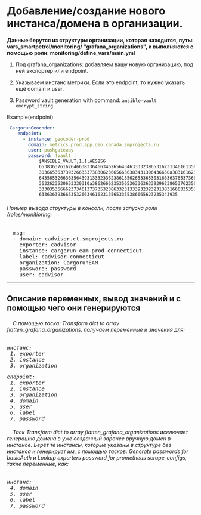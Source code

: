 
# Добавление/создание нового инстанса/домена в организации.


**Данные берутся из структуры организации, которая находится, путь: vars_smartpetrol/monitoring/ "grafana_organizations", 
и выполняются c помощью роли: monitoring/define_vars/main.yml**

1. Под grafana_organizations:
добавляем вашу новую организацию, под ней экспортер или endpoint.

2. Указываем инстанс метрики. Если это endpoint, то нужно указать ещё domain и user.

3. Password vault generation with command: `ansible-vault encrypt_string`


Example(endpoint)


``` yaml
 CargorunGeocoder:
    endpoint:
      - instance: geocoder-prod
        domain: metrics.prod.app.geo.canada.smprojects.ru
        user: pushgateway
        password: !vault |
            $ANSIBLE_VAULT;1.1;AES256
            65383637616264663833646634626564346333323965316231346161356338383932366534653237
            3036653637393266333738306236656636383431306436650a383161623735633066396165623162
            64356532663635643931333233623861356265336530316636376537366438313263303538366661
            3632623530653330310a386266623535653633636339396238653762356663306565626338366239
            33303536666237346137373532386332313339323232313831666335353838306636643363656266
            6336363936653532663461623135653335386665623235343935
```
            
            


<h6><em>Пример вывода структуры в консоли, после запуска роли /roles/monitioring:</em></h6>

<pre>&nbsp;&nbsp;msg:
&nbsp;&nbsp;- domain: cadvisor.ct.smprojects.ru
&nbsp;&nbsp;&nbsp;&nbsp;exporter: cadvisor
&nbsp;&nbsp;&nbsp;&nbsp;instance: cargorun-eam-prod-connecticut
&nbsp;&nbsp;&nbsp;&nbsp;label: cadvisor-connecticut
&nbsp;&nbsp;&nbsp;&nbsp;organization: CargorunEAM
&nbsp;&nbsp;&nbsp;&nbsp;password: password
&nbsp;&nbsp;&nbsp;&nbsp;user: cadvisor</pre>

---
<main>
<h2>Описание переменных, вывод значений и с помощью чего они генерируются</h2>
</main>
<h6>&nbsp;&nbsp;&nbsp;&nbsp;С помощью таска: Transform dict to array flatten_grafana_organizations,
получаем переменные и значения для:</h6>

<pre><em>инстанс:
 1. exporter 
 2. instance
 3. organization</em></pre>
<pre><em>endpoint:
 1. exporter 
 2. instance
 3. organization
 4. domain 
 5. user
 6. label
 7. password</em></pre>

<h6>&nbsp;&nbsp;&nbsp;&nbsp;Таск Transform dict to array flatten_grafana_organizations исключает генерацию домена в уже созданный заранее вручную домен в инстансе. Берёт те инстансы, которые указаны в структуре без инстанса и генерирует им, с помощью тасков: Generate passwords for basicAuth и Lookup exporters password for prometheus scrape_configs, такие переменные, как:</h6> 

<pre><em>инстанс:
 4. domain 
 5. user
 6. label
 7. password</em></pre>
